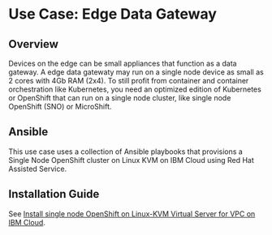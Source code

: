 # Use Case: Edge Data Gateway

## Overview

Devices on the edge can be small appliances that function as a data gateway. A edge data gatewaty may run on a single node device as small as 2 cores with 4Gb RAM (2x4). To still profit from container and container orchestration like Kubernetes, you need an optimized edition of Kubernetes or OpenShift that can run on a single node cluster, like single node OpenShift (SNO) or MicroShift.

## Ansible

This use case uses a collection of Ansible playbooks that provisions a Single Node OpenShift cluster on Linux KVM on IBM Cloud using Red Hat Assisted Service.

## Installation Guide

See [Install single node OpenShift on Linux-KVM Virtual Server for VPC on IBM Cloud](guides/sno-kvm-vsi-vpc-ibmcloud.md).
